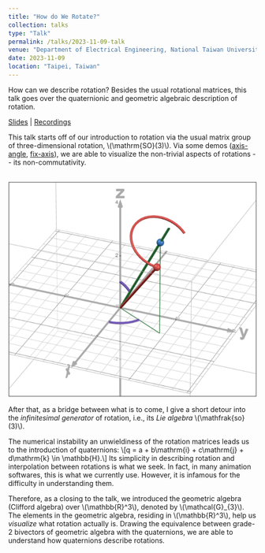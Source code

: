 ```yaml
---
title: "How do We Rotate?"
collection: talks
type: "Talk"
permalink: /talks/2023-11-09-talk
venue: "Department of Electrical Engineering, National Taiwan University"
date: 2023-11-09
location: "Taipei, Taiwan"
---
```


How can we describe rotation? Besides the usual rotational matrices, this talk goes over the quaternionic and geometric algebraic description of rotation.

[Slides](https://github.com/WenPerng/EESAAD_slides/blob/8bb7e14a4bd44e8dd70803546ddef0b3ab2adf02/How%20do%20We%20Rotate%202023%20%5Bwritten%5D.pdf) | 
[Recordings](https://www.youtube.com/watch?v=krgPj20o2h8)

This talk starts off of our introduction to rotation via the usual matrix group of three-dimensional rotation, \\(\mathrm{SO}(3)\\). Via some demos ([axis-angle](https://www.desmos.com/3d/c954b491f0?lang=zh-TW), [fix-axis](https://www.desmos.com/3d/f34fea4dd2?lang=zh-TW)), we are able to visualize the non-trivial aspects of rotations -- its non-commutativity.

<br/><img src='/images/talk-2023-11-09-axis-angle.png'>

After that, as a bridge between what is to come, I give a short detour into the *infinitesimal generator* of rotation, i.e., its *Lie algebra* \\(\mathfrak{so}(3)\\).

The numerical instability an unwieldiness of the rotation matrices leads us to the introduction of quaternions:
\\[q = a + b\mathrm{i} + c\mathrm{j} + d\mathrm{k} \in \mathbb{H}.\\]
Its simplicity in describing rotation and interpolation between rotations is what we seek. In fact, in many animation softwares, this is what we currently use. However, it is infamous for the difficulty in understanding them.

Therefore, as a closing to the talk, we introduced the geometric algebra (Clifford algebra) over \\(\mathbb{R}^3\\), denoted by \\(\mathcal{G}_{3}\\). The elements in the geometric algebra, residing in \\(\mathbb{R}^3\\), help us *visualize* what rotation actually is. Drawing the equivalence between grade-2 bivectors of geometric algebra with the quaternions, we are able to understand how quaternions describe rotations.

